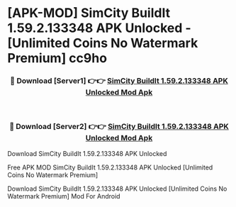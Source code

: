 # [APK-MOD] SimCity BuildIt 1.59.2.133348 APK Unlocked - [Unlimited Coins No Watermark Premium] cc9ho



<div align="center">
<h3>🔴 Download [Server1] 👉👉 <a href="https://momento.my/?title=SimCity_BuildIt_1.59.2.133348_APK_Unlocked">SimCity BuildIt 1.59.2.133348 APK Unlocked Mod Apk</a></h3><br>

<h3>🔴 Download [Server2] 👉👉 <a href="https://momento.my/?title=SimCity_BuildIt_1.59.2.133348_APK_Unlocked">SimCity BuildIt 1.59.2.133348 APK Unlocked Mod Apk</a></h3>
</div>



Download SimCity BuildIt 1.59.2.133348 APK Unlocked 

Free APK MOD SimCity BuildIt 1.59.2.133348 APK Unlocked [Unlimited Coins No Watermark Premium]

Download SimCity BuildIt 1.59.2.133348 APK Unlocked [Unlimited Coins No Watermark Premium] Mod For Android
